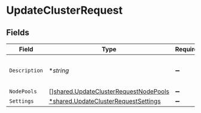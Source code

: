 # UpdateClusterRequest


## Fields

| Field                                                                                          | Type                                                                                           | Required                                                                                       | Description                                                                                    | Example                                                                                        |
| ---------------------------------------------------------------------------------------------- | ---------------------------------------------------------------------------------------------- | ---------------------------------------------------------------------------------------------- | ---------------------------------------------------------------------------------------------- | ---------------------------------------------------------------------------------------------- |
| `Description`                                                                                  | **string*                                                                                      | :heavy_minus_sign:                                                                             | The description of the cluster.                                                                | This is an updated description.                                                                |
| `NodePools`                                                                                    | [][shared.UpdateClusterRequestNodePools](../../models/shared/updateclusterrequestnodepools.md) | :heavy_minus_sign:                                                                             | N/A                                                                                            |                                                                                                |
| `Settings`                                                                                     | [*shared.UpdateClusterRequestSettings](../../models/shared/updateclusterrequestsettings.md)    | :heavy_minus_sign:                                                                             | N/A                                                                                            |                                                                                                |